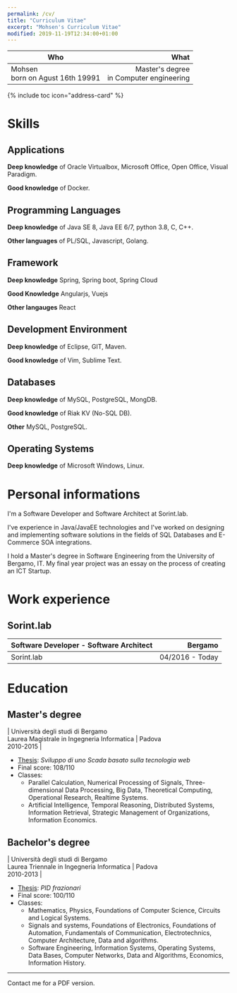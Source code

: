 ```yaml
---
permalink: /cv/
title: "Curriculum Vitae"
excerpt: "Mohsen's Curriculum Vitae"
modified: 2019-11-19T12:34:00+01:00
---
```


| Who | What  |
| --- | -----:|
| Mohsen<br />born on Agust 16th 19991 | Master's degree<br />in Computer engineering |

{% include toc icon="address-card" %}

# Skills

## Applications

**Deep knowledge** of Oracle Virtualbox, Microsoft Office, Open Office, Visual Paradigm.

**Good knowledge** of Docker.

## Programming Languages

**Deep knowledge** of Java SE 8, Java EE 6/7, python 3.8, C, C++.

**Other languages** of PL/SQL, Javascript, Golang.

## Framework

**Deep knowledge** Spring, Spring boot, Spring Cloud

**Good Knowledge** Angularjs, Vuejs

**Other langauges** React

## Development Environment

**Deep knowledge** of Eclipse, GIT, Maven.

**Good knowledge** of Vim, Sublime Text.

## Databases

**Deep knowledge** of MySQL, PostgreSQL, MongDB.

**Good knowledge** of Riak KV (No-SQL DB).

**Other** MySQL, PostgreSQL.

## Operating Systems

**Deep knowledge** of Microsoft Windows, Linux.


# Personal informations

I'm a Software Developer and Software Architect at Sorint.lab.

I've experience in Java/JavaEE technologies and I've worked on designing and implementing software solutions in the fields of SQL Databases and E-Commerce SOA integrations.

I hold a Master's degree in Software Engineering from the University of Bergamo, IT. My final year project was an essay on the process of creating an ICT Startup.


# Work experience

## Sorint.lab


|Software Developer - Software Architect | Bergamo |
| --- | -----:|
| Sorint.lab | 04/2016 - Today |


# Education

## Master's degree

| Università degli studi di Bergamo<br />Laurea Magistrale in Ingegneria Informatica | <i class="fa fa-fw fa-map-marker" aria-hidden="true"></i> Padova<br>2010-2015 |

- [Thesis](https://github.com/mghalbi/mghalbi.github.io/blob/master/assets/docs/thesis-mohsen-ghalbi-masters-degree.pdf): _Sviluppo di uno Scada basato sulla tecnologia web_ 
- Final score: 108/110
- Classes:
  - Parallel Calculation, Numerical Processing of Signals, Three-dimensional Data Processing, Big Data, Theoretical Computing, Operational Research, Realtime Systems.
  - Artificial Intelligence, Temporal Reasoning, Distributed Systems, Information Retrieval, Strategic Management of Organizations, Information Economics.

## Bachelor's degree

| Università degli studi di Bergamo<br />Laurea Triennale in Ingegneria Informatica | <i class="fa fa-fw fa-map-marker" aria-hidden="true"></i> Padova<br>2010-2013 |

- [Thesis](https://github.com/mghalbi/mghalbi.github.io/blob/master/assets/docs/thesis-mohsen-ghalbi-bachelor-degree.pdf): _PID frazionari_
- Final score: 100/110
- Classes:
  - Mathematics, Physics, Foundations of Computer Science, Circuits and Logical Systems.
  - Signals and systems, Foundations of Electronics, Foundations of Automation, Fundamentals of Communication, Electrotechnics, Computer Architecture, Data and algorithms.
  - Software Engineering, Information Systems, Operating Systems, Data Bases, Computer Networks, Data and Algorithms, Economics, Information History.

---

Contact me for a PDF version.
